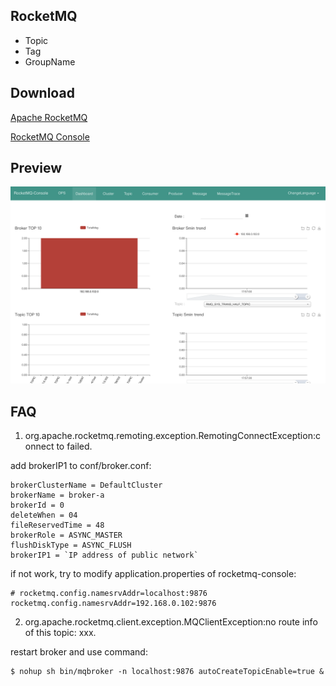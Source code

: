 ## RocketMQ

* Topic
* Tag
* GroupName

## Download

[Apache RocketMQ](http://rocketmq.apache.org/release_notes/)

[RocketMQ Console](https://github.com/apache/rocketmq-externals/tree/master/rocketmq-console)

## Preview

![RocketMQ Console](../screenshots/RocketMQ%20Console.png)

## FAQ

1. org.apache.rocketmq.remoting.exception.RemotingConnectException:connect to failed.

add brokerIP1 to conf/broker.conf:

```
brokerClusterName = DefaultCluster
brokerName = broker-a
brokerId = 0
deleteWhen = 04
fileReservedTime = 48
brokerRole = ASYNC_MASTER
flushDiskType = ASYNC_FLUSH
brokerIP1 = `IP address of public network`
```

if not work, try to modify application.properties of rocketmq-console:

```
# rocketmq.config.namesrvAddr=localhost:9876
rocketmq.config.namesrvAddr=192.168.0.102:9876
```

2. org.apache.rocketmq.client.exception.MQClientException:no route info of this topic: xxx.

restart broker and use command:

```
$ nohup sh bin/mqbroker -n localhost:9876 autoCreateTopicEnable=true &
```
